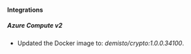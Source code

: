 #### Integrations
##### Azure Compute v2
- Updated the Docker image to: *demisto/crypto:1.0.0.34100*.
